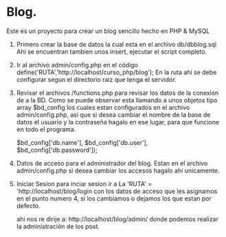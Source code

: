 # Blog.
    
Este es un proyecto para crear un blog sencillo hecho en PHP & MySQL


1. Primero crear la base de datos la cual esta en el archivo db/dbblog.sql
    Ahí se encuentran tambien unos insert, ejecutar el script completo.

2. Ir al archivo admin/config.php en el código define('RUTA','http://localhost/curso_php/blog');
    En la ruta ahí se debe configurar segun el directorio raiz que tenga el servidor.

3. Revisar el archivos /functions.php para revisar los datos de la conexion de a la BD.
    Como se puede observar esta llamando a unos objetos tipo array $bd_config los cuales estan configurados
    en el archivo admin/config.php, asi que si desea cambiar el nombre de la base de datos el usuario y la contraseña hagalo en ese lugar, para que funcione en todo el programa.
    
    $bd_config['db.name'], $bd_config['db.user'], $bd_config['db.password']);

4. Datos de acceso para el administrador del blog.
    Estan en el archivo admin/config.php si desea cambiar los accesos hagalo ahí unicamente.

5. Iniciar Sesion
    para inciar sesion ir a La 'RUTA' = 'http://localhost/blog/login con los datos de acceso
    que les asignamos en el punto numero 4, si los cambiamos o dejamos los que estan por defecto.

    ahi nos re dirije a: http://localhost/blog/admin/ donde podemos realizar la administración de
    los post.